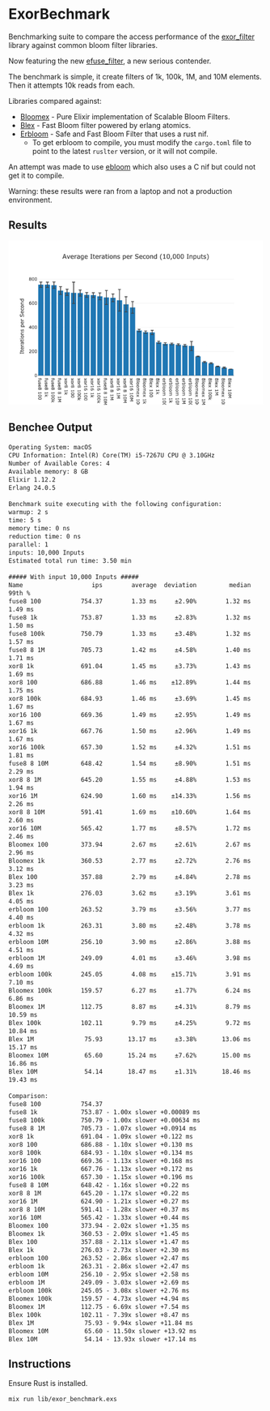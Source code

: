 # ExorBechmark

Benchmarking suite to compare the access performance of the [exor_filter](https://github.com/mpope9/exor_filter) library against common bloom filter libraries.

Now featuring the new [efuse_filter](https://github.com/mpope9/efuse_filter), a new serious contender.

The benchmark is simple, it create filters of 1k, 100k, 1M, and 10M elements.  Then it attempts 10k reads from each.

Libraries compared against:
* [Bloomex](https://github.com/gmcabrita/bloomex) - Pure Elixir implementation of Scalable Bloom Filters.
* [Blex](https://github.com/gyson/blex) - Fast Bloom filter powered by erlang atomics.
* [Erbloom](https://github.com/Vonmo/erbloom) - Safe and Fast Bloom Filter that uses a rust nif.
  * To get erbloom to compile, you must modify the `cargo.toml` file to point to the latest `ruslter` version, or it will not compile.

An attempt was made to use [ebloom](https://github.com/basho/ebloom) which also uses a C nif but could not get it to compile.

Warning: these results were ran from a laptop and not a production environment.

## Results
![Benchmark Graph](/images/results.png)

## Benchee Output

```
Operating System: macOS
CPU Information: Intel(R) Core(TM) i5-7267U CPU @ 3.10GHz
Number of Available Cores: 4
Available memory: 8 GB
Elixir 1.12.2
Erlang 24.0.5

Benchmark suite executing with the following configuration:
warmup: 2 s
time: 5 s
memory time: 0 ns
reduction time: 0 ns
parallel: 1
inputs: 10,000 Inputs
Estimated total run time: 3.50 min

##### With input 10,000 Inputs #####
Name                   ips        average  deviation         median         99th %
fuse8 100           754.37        1.33 ms     ±2.90%        1.32 ms        1.49 ms
fuse8 1k            753.87        1.33 ms     ±2.83%        1.32 ms        1.50 ms
fuse8 100k          750.79        1.33 ms     ±3.48%        1.32 ms        1.57 ms
fuse8 8 1M          705.73        1.42 ms     ±4.58%        1.40 ms        1.71 ms
xor8 1k             691.04        1.45 ms     ±3.73%        1.43 ms        1.69 ms
xor8 100            686.88        1.46 ms    ±12.89%        1.44 ms        1.75 ms
xor8 100k           684.93        1.46 ms     ±3.69%        1.45 ms        1.67 ms
xor16 100           669.36        1.49 ms     ±2.95%        1.49 ms        1.67 ms
xor16 1k            667.76        1.50 ms     ±2.96%        1.49 ms        1.67 ms
xor16 100k          657.30        1.52 ms     ±4.32%        1.51 ms        1.81 ms
fuse8 8 10M         648.42        1.54 ms     ±8.90%        1.51 ms        2.29 ms
xor8 8 1M           645.20        1.55 ms     ±4.88%        1.53 ms        1.94 ms
xor16 1M            624.90        1.60 ms    ±14.33%        1.56 ms        2.26 ms
xor8 8 10M          591.41        1.69 ms    ±10.60%        1.64 ms        2.60 ms
xor16 10M           565.42        1.77 ms     ±8.57%        1.72 ms        2.46 ms
Bloomex 100         373.94        2.67 ms     ±2.61%        2.67 ms        2.96 ms
Bloomex 1k          360.53        2.77 ms     ±2.72%        2.76 ms        3.12 ms
Blex 100            357.88        2.79 ms     ±4.84%        2.78 ms        3.23 ms
Blex 1k             276.03        3.62 ms     ±3.19%        3.61 ms        4.05 ms
erbloom 100         263.52        3.79 ms     ±3.56%        3.77 ms        4.40 ms
erbloom 1k          263.31        3.80 ms     ±2.48%        3.78 ms        4.32 ms
erbloom 10M         256.10        3.90 ms     ±2.86%        3.88 ms        4.51 ms
erbloom 1M          249.09        4.01 ms     ±3.46%        3.98 ms        4.69 ms
erbloom 100k        245.05        4.08 ms    ±15.71%        3.91 ms        7.10 ms
Bloomex 100k        159.57        6.27 ms     ±1.77%        6.24 ms        6.86 ms
Bloomex 1M          112.75        8.87 ms     ±4.31%        8.79 ms       10.59 ms
Blex 100k           102.11        9.79 ms     ±4.25%        9.72 ms       10.84 ms
Blex 1M              75.93       13.17 ms     ±3.38%       13.06 ms       15.17 ms
Bloomex 10M          65.60       15.24 ms     ±7.62%       15.00 ms       16.86 ms
Blex 10M             54.14       18.47 ms     ±1.31%       18.46 ms       19.43 ms

Comparison:
fuse8 100           754.37
fuse8 1k            753.87 - 1.00x slower +0.00089 ms
fuse8 100k          750.79 - 1.00x slower +0.00634 ms
fuse8 8 1M          705.73 - 1.07x slower +0.0914 ms
xor8 1k             691.04 - 1.09x slower +0.122 ms
xor8 100            686.88 - 1.10x slower +0.130 ms
xor8 100k           684.93 - 1.10x slower +0.134 ms
xor16 100           669.36 - 1.13x slower +0.168 ms
xor16 1k            667.76 - 1.13x slower +0.172 ms
xor16 100k          657.30 - 1.15x slower +0.196 ms
fuse8 8 10M         648.42 - 1.16x slower +0.22 ms
xor8 8 1M           645.20 - 1.17x slower +0.22 ms
xor16 1M            624.90 - 1.21x slower +0.27 ms
xor8 8 10M          591.41 - 1.28x slower +0.37 ms
xor16 10M           565.42 - 1.33x slower +0.44 ms
Bloomex 100         373.94 - 2.02x slower +1.35 ms
Bloomex 1k          360.53 - 2.09x slower +1.45 ms
Blex 100            357.88 - 2.11x slower +1.47 ms
Blex 1k             276.03 - 2.73x slower +2.30 ms
erbloom 100         263.52 - 2.86x slower +2.47 ms
erbloom 1k          263.31 - 2.86x slower +2.47 ms
erbloom 10M         256.10 - 2.95x slower +2.58 ms
erbloom 1M          249.09 - 3.03x slower +2.69 ms
erbloom 100k        245.05 - 3.08x slower +2.76 ms
Bloomex 100k        159.57 - 4.73x slower +4.94 ms
Bloomex 1M          112.75 - 6.69x slower +7.54 ms
Blex 100k           102.11 - 7.39x slower +8.47 ms
Blex 1M              75.93 - 9.94x slower +11.84 ms
Bloomex 10M          65.60 - 11.50x slower +13.92 ms
Blex 10M             54.14 - 13.93x slower +17.14 ms
```

## Instructions
Ensure Rust is installed.

```bash
mix run lib/exor_benchmark.exs
```
